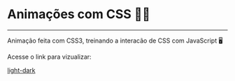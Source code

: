# Animações com CSS 😶‍🌫️
---
Animação feita com CSS3, treinando a interacão de CSS com JavaScript 🖥️

Acesse o link para vizualizar:

[light-dark]()
 
